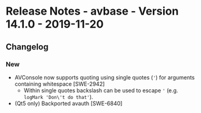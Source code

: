 Release Notes - avbase - Version 14.1.0 - 2019-11-20
====================================================


## Changelog


### New

* AVConsole now supports quoting using single quotes (`'`) for arguments containing whitespace [SWE-2942]
  * Within single quotes backslash can be used to escape `'` (e.g. `logMark 'Don\'t do that'`).
* (Qt5 only) Backported avauth [SWE-6840]

